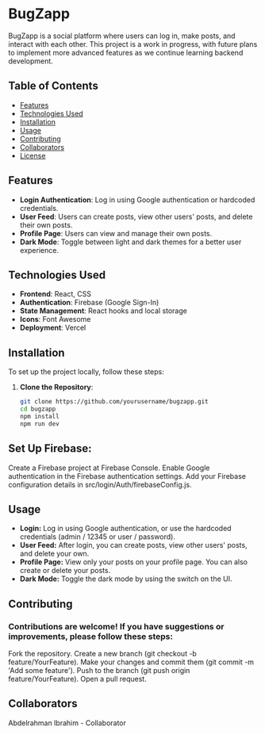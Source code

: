 # BugZapp

BugZapp is a social platform where users can log in, make posts, and interact with each other. This project is a work in progress, with future plans to implement more advanced features as we continue learning backend development.

## Table of Contents

- [Features](#features)
- [Technologies Used](#technologies-used)
- [Installation](#installation)
- [Usage](#usage)
- [Contributing](#contributing)
- [Collaborators](#collaborators)
- [License](#license)

## Features

- **Login Authentication**: Log in using Google authentication or hardcoded credentials.
- **User Feed**: Users can create posts, view other users' posts, and delete their own posts.
- **Profile Page**: Users can view and manage their own posts.
- **Dark Mode**: Toggle between light and dark themes for a better user experience.

## Technologies Used

- **Frontend**: React, CSS
- **Authentication**: Firebase (Google Sign-In)
- **State Management**: React hooks and local storage
- **Icons**: Font Awesome
- **Deployment**: Vercel

## Installation

To set up the project locally, follow these steps:

1. **Clone the Repository**:

   ```bash
   git clone https://github.com/yourusername/bugzapp.git
   cd bugzapp
   npm install
   npm run dev
   ```

## Set Up Firebase:

Create a Firebase project at Firebase Console.
Enable Google authentication in the Firebase authentication settings.
Add your Firebase configuration details in src/login/Auth/firebaseConfig.js.

## Usage

- **Login:** Log in using Google authentication, or use the hardcoded credentials (admin / 12345 or user / password).
- **User Feed:** After login, you can create posts, view other users' posts, and delete your own.
- **Profile Page:** View only your posts on your profile page. You can also create or delete your posts.
- **Dark Mode:** Toggle the dark mode by using the switch on the UI.

## Contributing

### Contributions are welcome! If you have suggestions or improvements, please follow these steps:

Fork the repository.
Create a new branch (git checkout -b feature/YourFeature).
Make your changes and commit them (git commit -m 'Add some feature').
Push to the branch (git push origin feature/YourFeature).
Open a pull request.

## Collaborators

Abdelrahman Ibrahim - Collaborator
